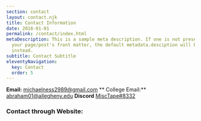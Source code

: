 ```yaml
---
section: contact
layout: contact.njk
title: Contact Information
date: 2018-01-01
permalink: /contact/index.html
metaDescription: This is a sample meta description. If one is not present in
  your page/post's front matter, the default metadata.desciption will be used
  instead.
subtitle: Contact Subtitle
eleventyNavigation:
  key: Contact
  order: 5
---
```


**Email:** [michaelness2989@gmail.com](michaelness2989@gmail.com) 
** College Email:** [abraham01@allegheny.edu](abraham01@allegheny.edu)
**Discord** [MiscTape#8332](discordapp.com/users/MiscTape#8332)

### Contact through Website: 
